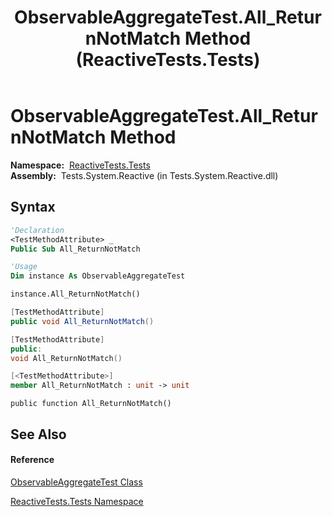 ﻿---
title: ObservableAggregateTest.All_ReturnNotMatch Method  (ReactiveTests.Tests)
TOCTitle: All_ReturnNotMatch Method
ms:assetid: M:ReactiveTests.Tests.ObservableAggregateTest.All_ReturnNotMatch
ms:mtpsurl: https://msdn.microsoft.com/en-us/library/reactivetests.tests.observableaggregatetest.all_returnnotmatch(v=VS.103)
ms:contentKeyID: 36619593
ms.date: 06/28/2011
mtps_version: v=VS.103
f1_keywords:
- ReactiveTests.Tests.ObservableAggregateTest.All_ReturnNotMatch
dev_langs:
- CSharp
- JScript
- VB
- FSharp
- c++
---

# ObservableAggregateTest.All\_ReturnNotMatch Method

**Namespace:**  [ReactiveTests.Tests](hh289046\(v=vs.103\).md)  
**Assembly:**  Tests.System.Reactive (in Tests.System.Reactive.dll)

## Syntax

``` vb
'Declaration
<TestMethodAttribute> _
Public Sub All_ReturnNotMatch
```

``` vb
'Usage
Dim instance As ObservableAggregateTest

instance.All_ReturnNotMatch()
```

``` csharp
[TestMethodAttribute]
public void All_ReturnNotMatch()
```

``` c++
[TestMethodAttribute]
public:
void All_ReturnNotMatch()
```

``` fsharp
[<TestMethodAttribute>]
member All_ReturnNotMatch : unit -> unit 
```

``` jscript
public function All_ReturnNotMatch()
```

## See Also

#### Reference

[ObservableAggregateTest Class](hh314823\(v=vs.103\).md)

[ReactiveTests.Tests Namespace](hh289046\(v=vs.103\).md)

